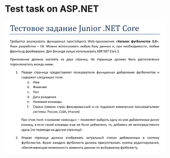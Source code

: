 # Test task on ASP.NET
![Image alt](https://github.com/lomonoga/images/blob/main/test_task_aspnet/test_task_aspnet.jpg)
